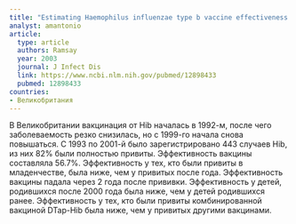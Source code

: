 ```yaml
---
title: "Estimating Haemophilus influenzae type b vaccine effectiveness in England and Wales by use of the screening method"
analyst: amantonio
article:
  type: article
  authors: Ramsay
  year: 2003
  journal: J Infect Dis
  link: https://www.ncbi.nlm.nih.gov/pubmed/12898433
  pubmed: 12898433
countries:
- Великобритания
---
```


В Великобритании вакцинация от Hib началась в 1992-м, после чего заболеваемость резко снизилась, но с 1999-го начала снова повышаться.
С 1993 по 2001-й было зарегистрировано 443 случаев Hib, из них 82% были полностью привиты. Эффективность вакцины составляла 56.7%.
Эффективность у тех, кто были привиты в младенчестве, была ниже, чем у привитых после года.
Эффективность вакцины падала через 2 года после прививки.
Эффективность у детей, родившихся после 2000 года была ниже, чем у детей родившихся ранее.
Эффективность у тех, кто были привиты комбинированной вакциной DTap-Hib была ниже, чем у привитых другими вакцинами.
